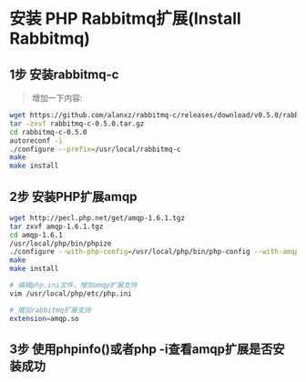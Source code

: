 安装 PHP Rabbitmq扩展(Install Rabbitmq)
=========================

1步 安装rabbitmq-c
-------------------------
> 增加一下内容:
```sh
wget https://github.com/alanxz/rabbitmq-c/releases/download/v0.5.0/rabbitmq-c-0.5.0.tar.gz
tar -zxvf rabbitmq-c-0.5.0.tar.gz
cd rabbitmq-c-0.5.0
autoreconf -i
./configure --prefix=/usr/local/rabbitmq-c
make
make install
```

2步 安装PHP扩展amqp
-------------------------

```sh
wget http://pecl.php.net/get/amqp-1.6.1.tgz
tar zxvf amqp-1.6.1.tgz
cd amqp-1.6.1
/usr/local/php/bin/phpize
./configure --with-php-config=/usr/local/php/bin/php-config --with-amqp --with-librabbitmq-dir=/usr/local/rabbitmq-c
make
make install

# 编辑php.ini文件，增加amqp扩展支持
vim /usr/local/php/etc/php.ini

# 增加rabbitmq扩展支持
extension=amqp.so
```

3步 使用phpinfo()或者php -i查看amqp扩展是否安装成功
---------------------------